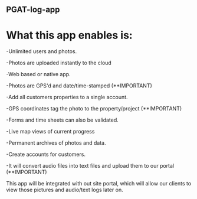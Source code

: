 ## PGAT-log-app

# What this app enables is:

-Unlimited users and photos.

-Photos are uploaded instantly to the cloud

-Web based or native app.

-Photos are GPS'd and date/time-stamped (**IMPORTANT)

-Add all customers properties to a single account.

-GPS coordinates tag the photo to the property/project (**IMPORTANT)

-Forms and time sheets can also be validated.

-Live map views of current progress

-Permanent archives of photos and data.

-Create accounts for customers.

-It will convert audio files into text files and upload them to our portal (**IMPORTANT)

This app will be integrated with out site portal, which will allow our clients to view those pictures and audio/text logs later on.
